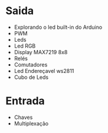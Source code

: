 
# Saida

* Explorando o led built-in do Arduino
* PWM
* Leds
* Led RGB
* Display MAX7219 8x8
* Relés
* Comutadores
* Led Endereçavel ws2811
* Cubo de Leds


# Entrada

* Chaves
* Multiplexação 

